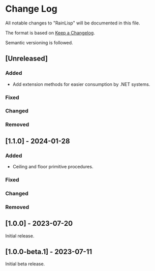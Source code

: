 # Change Log

All notable changes to "RainLisp" will be documented in this file.

The format is based on [Keep a Changelog](http://keepachangelog.com/).

Semantic versioning is followed.

## [Unreleased]

### Added
- Add extension methods for easier consumption by .NET systems.

### Fixed

### Changed

### Removed

## [1.1.0] - 2024-01-28

### Added
- Ceiling and floor primitive procedures.

### Fixed

### Changed

### Removed

## [1.0.0] - 2023-07-20

Initial release.

## [1.0.0-beta.1] - 2023-07-11

Initial beta release.
